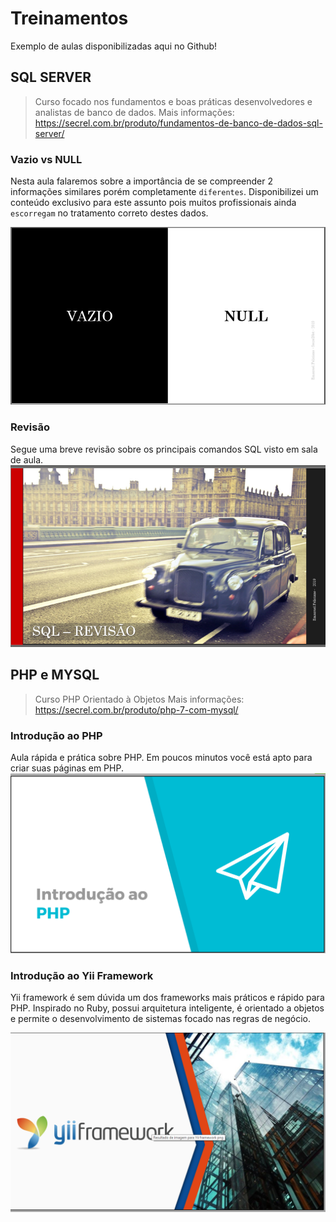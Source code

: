 # Treinamentos
Exemplo de aulas disponibilizadas aqui no Github!

## SQL SERVER
>Curso focado nos fundamentos e boas práticas desenvolvedores e analistas de banco de dados. 
Mais informações: https://secrel.com.br/produto/fundamentos-de-banco-de-dados-sql-server/ 

### Vazio vs NULL
Nesta aula falaremos sobre a importância de se compreender 2 informações similares porém completamente `diferentes`. Disponibilizei um conteúdo exclusivo para este assunto pois muitos profissionais ainda `escorregam` no tratamento correto destes dados.

[![vazio_vs_null](01_SQL_SERVER/vazio_vs_null.png)](https://github.com/emanuelfqueiroz/Treinamentos/raw/master/01_SQL_SERVER/VAZIO_vs_NULL.pdf)

### Revisão
Segue uma breve revisão sobre os principais comandos SQL visto em sala de aula.
[![revisao](01_SQL_SERVER/revisao.png)](https://github.com/emanuelfqueiroz/Treinamentos/raw/master/01_SQL_SERVER/REVISAO.pdf)

## PHP e MYSQL
>Curso PHP Orientado à Objetos
Mais informações: https://secrel.com.br/produto/php-7-com-mysql/  

### Introdução ao PHP
 Aula rápida e prática sobre PHP. Em poucos minutos você está apto para criar suas páginas em PHP.
[![revisao](02_PHP_MYSQL/PHP_introducao.png)](https://github.com/emanuelfqueiroz/Treinamentos/raw/master/02_PHP_MYSQL/PHP_introducao.pdf)

### Introdução ao Yii Framework
Yii framework é sem dúvida um dos frameworks mais práticos e rápido para PHP. Inspirado no Ruby, possui arquitetura inteligente, é orientado a objetos e permite o desenvolvimento de sistemas focado nas regras de negócio.

[![revisao](02_PHP_MYSQL/Yii_introducao.png)](https://github.com/emanuelfqueiroz/Treinamentos/raw/master/02_PHP_MYSQL/01_Yii_Introducao.pdf)

